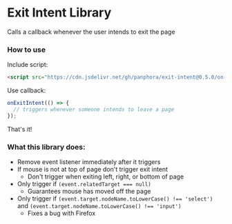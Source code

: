 # Exit Intent Library

Calls a callback whenever the user intends to exit the page

### How to use

Include script:

```html
<script src="https://cdn.jsdelivr.net/gh/panphora/exit-intent@0.5.0/on-exit-intent.js"></script>
```

Use callback:

```js
onExitIntent(() => {
  // triggers whenever someone intends to leave a page
});
```

That's it!

### What this library does:
- Remove event listener immediately after it triggers
- If mouse is not at top of page don't trigger exit intent
  - Don't trigger when exiting left, right, or bottom of page
- Only trigger if `(event.relatedTarget === null)`
  - Guarantees mouse has moved off the page
- Only trigger if `(event.target.nodeName.toLowerCase() !== 'select')` and `(event.target.nodeName.toLowerCase() !== 'input')`
  - Fixes a bug with Firefox
